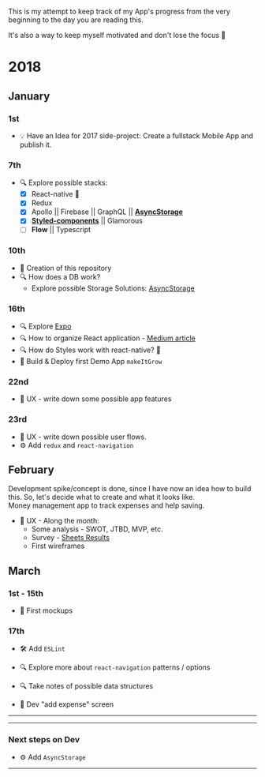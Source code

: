 This is my attempt to keep track of my App's progress from the very beginning to the day you are reading this.

It's also a way to keep myself motivated and don't lose the focus 💪

# 2018
## January

### 1st
- 💡 Have an Idea for 2017 side-project: Create a fullstack Mobile App and publish it.

### 7th
- 🔍 Explore possible stacks:
    - [x] React-native 🦄
    - [x] Redux
    - [x] Apollo || Firebase || GraphQL || **[AsyncStorage](https://facebook.github.io/react-native/docs/asyncstorage.html)**
    - [x] **[Styled-components](https://www.styled-components.com/docs/basics#react-native)** || Glamorous
    - [ ] **Flow** || Typescript

### 10th
- 📍 Creation of this repository
- 🔍 How does a DB work?
    - Explore possible Storage Solutions: [AsyncStorage](https://stackoverflow.com/a/44549668/4737729)


### 16th
- 🔍 Explore [Expo](https://expo.io/)
- 🔍 How to organize React application - [Medium article](https://medium.com/@alexmngn/how-to-better-organize-your-react-applications-2fd3ea1920f1)
- 🔍 How do Styles work with react-native? 🌈
- 🌱 Build & Deploy first Demo App `makeItGrow`


### 22nd
- 📝 UX - write down some possible app features

### 23rd
- 📝 UX - write down possible user flows.
- ⚙️ Add `redux` and `react-navigation`


## February
Development spike/concept is done, since I have now an idea how to build this. So, let's decide what to create and what it looks like.  
Money management app to track expenses and help saving.

- 🍭 UX - Along the month:
  - Some analysis - SWOT, JTBD, MVP, etc.
  - Survey - [Sheets Results](https://docs.google.com/spreadsheets/d/1ErJ21vRXp2-AyAHy-Z41a5G-GmJJXXl6UlsO9yw9N0k/edit?usp=sharing)
  - First wireframes

## March
### 1st - 15th
  - 🎨 First mockups

### 17th
  - 🛠 Add `ESLint`
  - 🔍 Explore more about `react-navigation` patterns / options

  - 🔍 Take notes of possible data structures
  - 🌱 Dev "add expense" screen
---

---

### Next steps on Dev
- ⚙️ Add `AsyncStorage`

---
